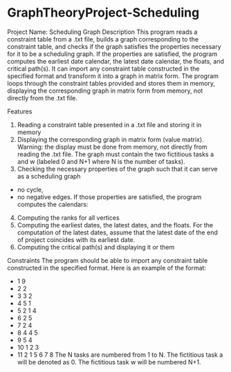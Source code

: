 ﻿# GraphTheoryProject-Scheduling
Project Name: Scheduling Graph
Description
This program reads a constraint table from a .txt file, builds a graph corresponding to the constraint table, and checks if the graph satisfies the properties necessary for it to be a scheduling graph. If the properties are satisfied, the program computes the earliest date calendar, the latest date calendar, the floats, and critical path(s). It can import any constraint table constructed in the specified format and transform it into a graph in matrix form. The program loops through the constraint tables provided and stores them in memory, displaying the corresponding graph in matrix form from memory, not directly from the .txt file.

Features
1. Reading a constraint table presented in a .txt file and storing it in memory
2. Displaying the corresponding graph in matrix form (value matrix). Warning: the display must be done from memory, not directly from reading the .txt file. The graph must contain the two fictitious tasks a and w (labeled 0 and N+1 where N is the number of tasks).
3. Checking the necessary properties of the graph such that it can serve as a scheduling graph
  - no cycle,
  - no negative edges.
  If those properties are satisfied, the program computes the calendars:
4. Computing the ranks for all vertices
5. Computing the earliest dates, the latest dates, and the floats.
  For the computation of the latest dates, assume that the latest date of the end of project coincides with its earliest date.
6. Computing the critical path(s) and displaying it or them

Constraints
The program should be able to import any constraint table constructed in the specified format. Here is an example of the format:
- 1 9
- 2 2
- 3 3 2
- 4 5 1
- 5 2 1 4
- 6 2 5
- 7 2 4
- 8 4 4 5
- 9 5 4
- 10 1 2 3
- 11 2 1 5 6 7 8
The N tasks are numbered from 1 to N. The fictitious task a will be denoted as 0. The fictitious task w will be numbered N+1.
